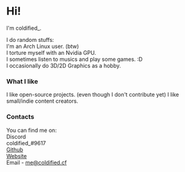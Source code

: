 # Hi!

I'm coldified_.  

I do random stuffs:  
I'm an Arch Linux user. (btw)  
I torture myself with an Nvidia GPU.  
I sometimes listen to musics and play some games. :D  
I occasionally do 3D/2D Graphics as a hobby.

### What I like
I like open-source projects. (even though I don't contribute yet)
I like small/indie content creators. 

### Contacts
You can find me on:  
Discord  
coldified_#9617  
[Github](https://github.com/coldifiedmk2)  
[Website](https://coldified.cf)  
Email - me@coldified.cf  
